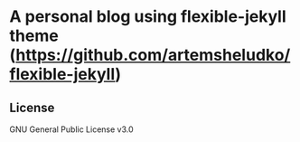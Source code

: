 # A personal blog using flexible-jekyll theme (https://github.com/artemsheludko/flexible-jekyll)

## License

GNU General Public License v3.0
